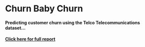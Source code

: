 # Churn Baby Churn
#### Predicting customer churn using the Telco Telecommunications dataset...
#### [Click here for full report](https://github.com/Ryan-Daley/Churn-Baby-Churn/blob/main/Telco%20-%20Customer%20Churn%20Model.ipynb)

